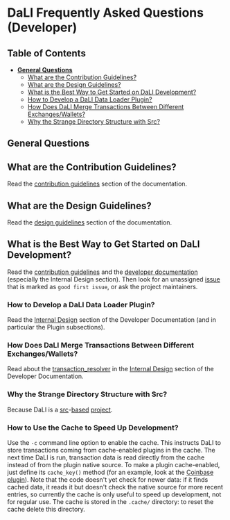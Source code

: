 <!--- Copyright 2022 eprbell --->

<!--- Licensed under the Apache License, Version 2.0 (the "License"); --->
<!--- you may not use this file except in compliance with the License. --->
<!--- You may obtain a copy of the License at --->

<!---     http://www.apache.org/licenses/LICENSE-2.0 --->

<!--- Unless required by applicable law or agreed to in writing, software --->
<!--- distributed under the License is distributed on an "AS IS" BASIS, --->
<!--- WITHOUT WARRANTIES OR CONDITIONS OF ANY KIND, either express or implied. --->
<!--- See the License for the specific language governing permissions and --->
<!--- limitations under the License. --->

# DaLI Frequently Asked Questions (Developer)

## Table of Contents
* **[General Questions](#general-questions)**
  * [What are the Contribution Guidelines?](#what-are-the-contribution-guidelines)
  * [What are the Design Guidelines?](#what-are-the-design-guidelines)
  * [What is the Best Way to Get Started on DaLI Development?](#what-is-the-best-way-to-get-started-on-dali-development)
  * [How to Develop a DaLI Data Loader Plugin?](#how-to-develop-a-dali-data-loader-plugin)
  * [How Does DaLI Merge Transactions Between Different Exchanges/Wallets?](#how-does-dali-merge-transactions-between-different-exchangeswallets)
  * [Why the Strange Directory Structure with Src?](#why-the-strange-directory-structure-with-src)

## General Questions

## What are the Contribution Guidelines?
Read the [contribution guidelines](../CONTRIBUTING.md#contributing-to-the-repository) section of the documentation.

## What are the Design Guidelines?
Read the [design guidelines](../README.dev.md#design-guidelines) section of the documentation.

## What is the Best Way to Get Started on DaLI Development?
Read the [contribution guidelines](../CONTRIBUTING.md#contributing-to-the-repository) and the [developer documentation](../README.dev.md) (especially the Internal Design section). Then look for an unassigned [issue](https://github.com/eprbell/dali-rp2/issues) that is marked as `good first issue`, or ask the project maintainers.

### How to Develop a DaLI Data Loader Plugin?
Read the [Internal Design](../README.dev.md#internal-design) section of the Developer Documentation (and in particular the Plugin subsections).

### How Does DaLI Merge Transactions Between Different Exchanges/Wallets?
Read about the [transaction_resolver](../src/dali/transaction_resolver.py) in the [Internal Design](../README.dev.md#the-transaction-resolver) section of the Developer Documentation.

### Why the Strange Directory Structure with Src?
Because DaLI is a [src](https://bskinn.github.io/My-How-Why-Pyproject-Src/)-[based](https://hynek.me/articles/testing-packaging/) [project](https://blog.ionelmc.ro/2014/05/25/python-packaging/).

### How to Use the Cache to Speed Up Development?
Use the `-c` command line option to enable the cache. This instructs DaLI to store transactions coming from cache-enabled plugins in the cache. The next time DaLI is run, transaction data is read directly from the cache instead of from the plugin native source. To make a plugin cache-enabled, just define its `cache_key()` method (for an example, look at the [Coinbase plugin](../src/dali/plugin/input/rest/coinbase.py)). Note that the code doesn't yet check for newer data: if it finds cached data, it reads it but doesn't check the native source for more recent entries, so currently the cache is only useful to speed up development, not for regular use. The cache is stored in the `.cache/` directory: to reset the cache delete this directory.
